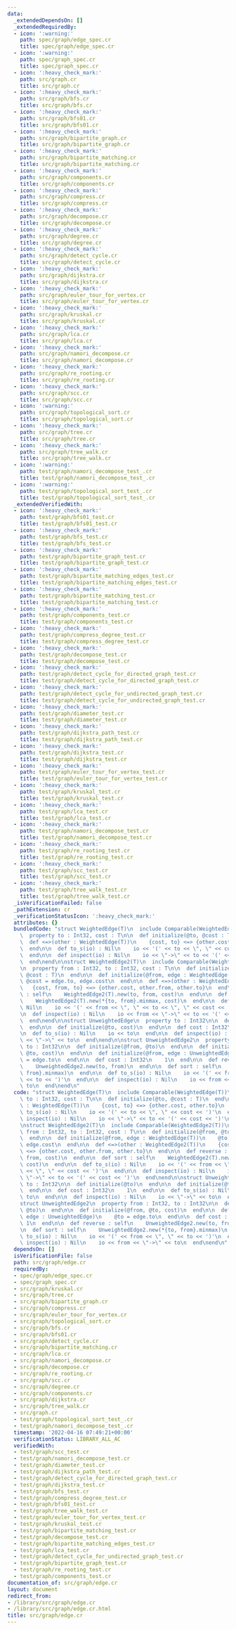 ```yaml
---
data:
  _extendedDependsOn: []
  _extendedRequiredBy:
  - icon: ':warning:'
    path: spec/graph/edge_spec.cr
    title: spec/graph/edge_spec.cr
  - icon: ':warning:'
    path: spec/graph_spec.cr
    title: spec/graph_spec.cr
  - icon: ':heavy_check_mark:'
    path: src/graph.cr
    title: src/graph.cr
  - icon: ':heavy_check_mark:'
    path: src/graph/bfs.cr
    title: src/graph/bfs.cr
  - icon: ':heavy_check_mark:'
    path: src/graph/bfs01.cr
    title: src/graph/bfs01.cr
  - icon: ':heavy_check_mark:'
    path: src/graph/bipartite_graph.cr
    title: src/graph/bipartite_graph.cr
  - icon: ':heavy_check_mark:'
    path: src/graph/bipartite_matching.cr
    title: src/graph/bipartite_matching.cr
  - icon: ':heavy_check_mark:'
    path: src/graph/components.cr
    title: src/graph/components.cr
  - icon: ':heavy_check_mark:'
    path: src/graph/compress.cr
    title: src/graph/compress.cr
  - icon: ':heavy_check_mark:'
    path: src/graph/decompose.cr
    title: src/graph/decompose.cr
  - icon: ':heavy_check_mark:'
    path: src/graph/degree.cr
    title: src/graph/degree.cr
  - icon: ':heavy_check_mark:'
    path: src/graph/detect_cycle.cr
    title: src/graph/detect_cycle.cr
  - icon: ':heavy_check_mark:'
    path: src/graph/dijkstra.cr
    title: src/graph/dijkstra.cr
  - icon: ':heavy_check_mark:'
    path: src/graph/euler_tour_for_vertex.cr
    title: src/graph/euler_tour_for_vertex.cr
  - icon: ':heavy_check_mark:'
    path: src/graph/kruskal.cr
    title: src/graph/kruskal.cr
  - icon: ':heavy_check_mark:'
    path: src/graph/lca.cr
    title: src/graph/lca.cr
  - icon: ':heavy_check_mark:'
    path: src/graph/namori_decompose.cr
    title: src/graph/namori_decompose.cr
  - icon: ':heavy_check_mark:'
    path: src/graph/re_rooting.cr
    title: src/graph/re_rooting.cr
  - icon: ':heavy_check_mark:'
    path: src/graph/scc.cr
    title: src/graph/scc.cr
  - icon: ':warning:'
    path: src/graph/topological_sort.cr
    title: src/graph/topological_sort.cr
  - icon: ':heavy_check_mark:'
    path: src/graph/tree.cr
    title: src/graph/tree.cr
  - icon: ':heavy_check_mark:'
    path: src/graph/tree_walk.cr
    title: src/graph/tree_walk.cr
  - icon: ':warning:'
    path: test/graph/namori_decompose_test_.cr
    title: test/graph/namori_decompose_test_.cr
  - icon: ':warning:'
    path: test/graph/topological_sort_test_.cr
    title: test/graph/topological_sort_test_.cr
  _extendedVerifiedWith:
  - icon: ':heavy_check_mark:'
    path: test/graph/bfs01_test.cr
    title: test/graph/bfs01_test.cr
  - icon: ':heavy_check_mark:'
    path: test/graph/bfs_test.cr
    title: test/graph/bfs_test.cr
  - icon: ':heavy_check_mark:'
    path: test/graph/bipartite_graph_test.cr
    title: test/graph/bipartite_graph_test.cr
  - icon: ':heavy_check_mark:'
    path: test/graph/bipartite_matching_edges_test.cr
    title: test/graph/bipartite_matching_edges_test.cr
  - icon: ':heavy_check_mark:'
    path: test/graph/bipartite_matching_test.cr
    title: test/graph/bipartite_matching_test.cr
  - icon: ':heavy_check_mark:'
    path: test/graph/components_test.cr
    title: test/graph/components_test.cr
  - icon: ':heavy_check_mark:'
    path: test/graph/compress_degree_test.cr
    title: test/graph/compress_degree_test.cr
  - icon: ':heavy_check_mark:'
    path: test/graph/decompose_test.cr
    title: test/graph/decompose_test.cr
  - icon: ':heavy_check_mark:'
    path: test/graph/detect_cycle_for_directed_graph_test.cr
    title: test/graph/detect_cycle_for_directed_graph_test.cr
  - icon: ':heavy_check_mark:'
    path: test/graph/detect_cycle_for_undirected_graph_test.cr
    title: test/graph/detect_cycle_for_undirected_graph_test.cr
  - icon: ':heavy_check_mark:'
    path: test/graph/diameter_test.cr
    title: test/graph/diameter_test.cr
  - icon: ':heavy_check_mark:'
    path: test/graph/dijkstra_path_test.cr
    title: test/graph/dijkstra_path_test.cr
  - icon: ':heavy_check_mark:'
    path: test/graph/dijkstra_test.cr
    title: test/graph/dijkstra_test.cr
  - icon: ':heavy_check_mark:'
    path: test/graph/euler_tour_for_vertex_test.cr
    title: test/graph/euler_tour_for_vertex_test.cr
  - icon: ':heavy_check_mark:'
    path: test/graph/kruskal_test.cr
    title: test/graph/kruskal_test.cr
  - icon: ':heavy_check_mark:'
    path: test/graph/lca_test.cr
    title: test/graph/lca_test.cr
  - icon: ':heavy_check_mark:'
    path: test/graph/namori_decompose_test.cr
    title: test/graph/namori_decompose_test.cr
  - icon: ':heavy_check_mark:'
    path: test/graph/re_rooting_test.cr
    title: test/graph/re_rooting_test.cr
  - icon: ':heavy_check_mark:'
    path: test/graph/scc_test.cr
    title: test/graph/scc_test.cr
  - icon: ':heavy_check_mark:'
    path: test/graph/tree_walk_test.cr
    title: test/graph/tree_walk_test.cr
  _isVerificationFailed: false
  _pathExtension: cr
  _verificationStatusIcon: ':heavy_check_mark:'
  attributes: {}
  bundledCode: "struct WeightedEdge(T)\n  include Comparable(WeightedEdge(T))\n\n\
    \  property to : Int32, cost : T\n\n  def initialize(@to, @cost : T)\n  end\n\n\
    \  def <=>(other : WeightedEdge(T))\n    {cost, to} <=> {other.cost, other.to}\n\
    \  end\n\n  def to_s(io) : Nil\n    io << '(' << to << \", \" << cost << ')'\n\
    \  end\n\n  def inspect(io) : Nil\n    io << \"->\" << to << '(' << cost << ')'\n\
    \  end\nend\n\nstruct WeightedEdge2(T)\n  include Comparable(WeightedEdge2(T))\n\
    \n  property from : Int32, to : Int32, cost : T\n\n  def initialize(@from, @to,\
    \ @cost : T)\n  end\n\n  def initialize(@from, edge : WeightedEdge(T))\n    @to,\
    \ @cost = edge.to, edge.cost\n  end\n\n  def <=>(other : WeightedEdge2(T))\n \
    \   {cost, from, to} <=> {other.cost, other.from, other.to}\n  end\n\n  def reverse\
    \ : self\n    WeightedEdge2(T).new(to, from, cost)\n  end\n\n  def sort : self\n\
    \    WeightedEdge2(T).new(*{to, from}.minmax, cost)\n  end\n\n  def to_s(io) :\
    \ Nil\n    io << '(' << from << \", \" << to << \", \" << cost << ')'\n  end\n\
    \n  def inspect(io) : Nil\n    io << from << \"->\" << to << '(' << cost << ')'\n\
    \  end\nend\n\nstruct UnweightedEdge\n  property to : Int32\n\n  def initialize(@to)\n\
    \  end\n\n  def initialize(@to, cost)\n  end\n\n  def cost : Int32\n    1\n  end\n\
    \n  def to_s(io) : Nil\n    io << to\n  end\n\n  def inspect(io) : Nil\n    io\
    \ << \"->\" << to\n  end\nend\n\nstruct UnweightedEdge2\n  property from : Int32,\
    \ to : Int32\n\n  def initialize(@from, @to)\n  end\n\n  def initialize(@from,\
    \ @to, cost)\n  end\n\n  def initialize(@from, edge : UnweightedEdge)\n    @to\
    \ = edge.to\n  end\n\n  def cost : Int32\n    1\n  end\n\n  def reverse : self\n\
    \    UnweightedEdge2.new(to, from)\n  end\n\n  def sort : self\n    UnweightedEdge2.new(*{to,\
    \ from}.minmax)\n  end\n\n  def to_s(io) : Nil\n    io << '(' << from << \", \"\
    \ << to << ')'\n  end\n\n  def inspect(io) : Nil\n    io << from << \"->\" <<\
    \ to\n  end\nend\n"
  code: "struct WeightedEdge(T)\n  include Comparable(WeightedEdge(T))\n\n  property\
    \ to : Int32, cost : T\n\n  def initialize(@to, @cost : T)\n  end\n\n  def <=>(other\
    \ : WeightedEdge(T))\n    {cost, to} <=> {other.cost, other.to}\n  end\n\n  def\
    \ to_s(io) : Nil\n    io << '(' << to << \", \" << cost << ')'\n  end\n\n  def\
    \ inspect(io) : Nil\n    io << \"->\" << to << '(' << cost << ')'\n  end\nend\n\
    \nstruct WeightedEdge2(T)\n  include Comparable(WeightedEdge2(T))\n\n  property\
    \ from : Int32, to : Int32, cost : T\n\n  def initialize(@from, @to, @cost : T)\n\
    \  end\n\n  def initialize(@from, edge : WeightedEdge(T))\n    @to, @cost = edge.to,\
    \ edge.cost\n  end\n\n  def <=>(other : WeightedEdge2(T))\n    {cost, from, to}\
    \ <=> {other.cost, other.from, other.to}\n  end\n\n  def reverse : self\n    WeightedEdge2(T).new(to,\
    \ from, cost)\n  end\n\n  def sort : self\n    WeightedEdge2(T).new(*{to, from}.minmax,\
    \ cost)\n  end\n\n  def to_s(io) : Nil\n    io << '(' << from << \", \" << to\
    \ << \", \" << cost << ')'\n  end\n\n  def inspect(io) : Nil\n    io << from <<\
    \ \"->\" << to << '(' << cost << ')'\n  end\nend\n\nstruct UnweightedEdge\n  property\
    \ to : Int32\n\n  def initialize(@to)\n  end\n\n  def initialize(@to, cost)\n\
    \  end\n\n  def cost : Int32\n    1\n  end\n\n  def to_s(io) : Nil\n    io <<\
    \ to\n  end\n\n  def inspect(io) : Nil\n    io << \"->\" << to\n  end\nend\n\n\
    struct UnweightedEdge2\n  property from : Int32, to : Int32\n\n  def initialize(@from,\
    \ @to)\n  end\n\n  def initialize(@from, @to, cost)\n  end\n\n  def initialize(@from,\
    \ edge : UnweightedEdge)\n    @to = edge.to\n  end\n\n  def cost : Int32\n   \
    \ 1\n  end\n\n  def reverse : self\n    UnweightedEdge2.new(to, from)\n  end\n\
    \n  def sort : self\n    UnweightedEdge2.new(*{to, from}.minmax)\n  end\n\n  def\
    \ to_s(io) : Nil\n    io << '(' << from << \", \" << to << ')'\n  end\n\n  def\
    \ inspect(io) : Nil\n    io << from << \"->\" << to\n  end\nend\n"
  dependsOn: []
  isVerificationFile: false
  path: src/graph/edge.cr
  requiredBy:
  - spec/graph/edge_spec.cr
  - spec/graph_spec.cr
  - src/graph/kruskal.cr
  - src/graph/tree.cr
  - src/graph/bipartite_graph.cr
  - src/graph/compress.cr
  - src/graph/euler_tour_for_vertex.cr
  - src/graph/topological_sort.cr
  - src/graph/bfs.cr
  - src/graph/bfs01.cr
  - src/graph/detect_cycle.cr
  - src/graph/bipartite_matching.cr
  - src/graph/lca.cr
  - src/graph/namori_decompose.cr
  - src/graph/decompose.cr
  - src/graph/re_rooting.cr
  - src/graph/scc.cr
  - src/graph/degree.cr
  - src/graph/components.cr
  - src/graph/dijkstra.cr
  - src/graph/tree_walk.cr
  - src/graph.cr
  - test/graph/topological_sort_test_.cr
  - test/graph/namori_decompose_test_.cr
  timestamp: '2022-04-16 07:49:21+00:00'
  verificationStatus: LIBRARY_ALL_AC
  verifiedWith:
  - test/graph/scc_test.cr
  - test/graph/namori_decompose_test.cr
  - test/graph/diameter_test.cr
  - test/graph/dijkstra_path_test.cr
  - test/graph/detect_cycle_for_directed_graph_test.cr
  - test/graph/dijkstra_test.cr
  - test/graph/bfs_test.cr
  - test/graph/compress_degree_test.cr
  - test/graph/bfs01_test.cr
  - test/graph/tree_walk_test.cr
  - test/graph/euler_tour_for_vertex_test.cr
  - test/graph/kruskal_test.cr
  - test/graph/bipartite_matching_test.cr
  - test/graph/decompose_test.cr
  - test/graph/bipartite_matching_edges_test.cr
  - test/graph/lca_test.cr
  - test/graph/detect_cycle_for_undirected_graph_test.cr
  - test/graph/bipartite_graph_test.cr
  - test/graph/re_rooting_test.cr
  - test/graph/components_test.cr
documentation_of: src/graph/edge.cr
layout: document
redirect_from:
- /library/src/graph/edge.cr
- /library/src/graph/edge.cr.html
title: src/graph/edge.cr
---
```

